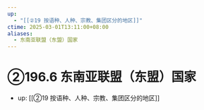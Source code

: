 ```yaml
---
up:
  - "[[②19 按语种、人种、宗教、集团区分的地区]]"
ctime: 2025-03-01T13:11:00+08:00
aliases:
  - 东南亚联盟（东盟）国家
---
```


# ②196.6 东南亚联盟（东盟）国家

- up: [[②19 按语种、人种、宗教、集团区分的地区]]
